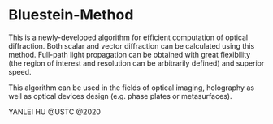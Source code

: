 # Bluestein-Method

This is a newly-developed algorithm for efficient computation of optical diffraction. Both scalar and vector diffraction can be calculated using this method. Full-path light propagation can be obtained with great flexibility (the region of interest and resolution can be arbitrarily defined) and superior speed.

This algorithm can be used in the fields of optical imaging, holography as well as optical devices design (e.g. phase plates or metasurfaces).

YANLEI HU @USTC @2020
